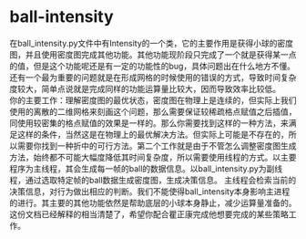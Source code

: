 # ball-intensity
在ball_intensity.py文件中有Intensity的一个类，它的主要作用是获得小球的密度图，并且使用密度图完成其他功能。其他功能现阶段只完成了一个就是获得某一点的值，但是这个功能呢还是有一定的功能性的bug，具体问题出在什么地方不懂。还有一个最为重要的问题就是在形成网格的时候使用的错误的方式，导致时间复杂度较大，简单点说就是完成同样的功能运算量比较大，因而导致效率比较低。  
你的主要工作：理解密度图的最优状态，密度图在物理上是连续的，但实际上我们使用的离散的二维网格来刻画这个问题，那么需要保证较稀疏格点赋值之后插值，同使用较密集的格点赋值的效果是一样的。那么你需要找到这样的一种方法，来满足这样的条件，当然这是在物理上的最优解决方法。但实际上可能是不存在的，所以需要你找到一种折中的可行方法。第二个工作就是由于不管怎么调整密度图生成方法，始终都不可能大幅度降低其时间复杂度，所以需要使用线程的方式。以主要程序为主线程，其会生成每一帧的ball的数据信息。以ball_intensity.py为副线程，通过选取特定帧的ball数据生成密度图，生成决策信息。
主线程会检索当前的决策信息，对行为做出相应的判断。我们不能使得ball_intensity本身影响主进程的进行。其主要的其他功能依然是帮助底层的小球本身静止，减少运算量准备的。  
这份文档已经解释的相当清楚了，希望你配合瞿正康完成他想要完成的某些策略工作。